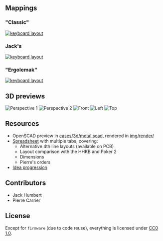 ## Mappings

### "Classic"

[![keyboard layout](img/layouts/classic.png)](http://www.keyboard-layout-editor.com/#/layouts/46aa7b0762cb7a535eaaf1e49644398f)


### Jack's

[![keyboard layout](img/layouts/jack.png)](http://www.keyboard-layout-editor.com/#/layouts/313d2d43c1b86c7d223aa7ced2a67102)

### "Ergolemak"

[![keyboard layout](img/layouts/ergolemak.png)](http://www.keyboard-layout-editor.com/#/layouts/6404f1346108887c37f781da0dc0e6c7)

## 3D previews

![Perspective 1](img/render/ppersp.png)
![Perspective 2](img/render/ppersp2.png)
![Front](img/render/pfront.png)
![Left](img/render/pleft.png)
![Top](img/render/ptop.png)

## Resources

- OpenSCAD preview in [cases/3d/metal.scad](shapes.scad), rendered in [img/render/](img/render/)
- [Spreadsheet](https://docs.google.com/spreadsheets/d/16PL8BpmRk11sDVm4-0jr7IXSfV37S0lgZxZrVKjS4J4/) with multiple tabs, covering:
  - Alternative 4th line layouts (available on PCB)
  - Layout comparison with the HHKB and Poker 2
  - Dimensions
  - Pierre's orders
- [Idea progression](https://imgur.com/a/I05MD)

## Contributors

- Jack Humbert
- Pierre Carrier

## License

Except for `firmware` (due to code reuse), everything is licensed under [CC0 1.0](https://creativecommons.org/publicdomain/zero/1.0/).

